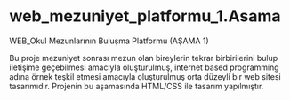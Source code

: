 # web_mezuniyet_platformu_1.Asama
WEB_Okul Mezunlarının Buluşma Platformu (AŞAMA 1)

Bu proje mezuniyet sonrası mezun olan bireylerin tekrar birbirilerini bulup iletişime geçebilmesi amacıyla oluşturulmuş, internet based programming adına örnek teşkil etmesi amacıyla oluşturulmuş orta düzeyli bir web sitesi tasarımıdır. Projenin bu aşamasında HTML/CSS ile tasarım yapılmıştır.
